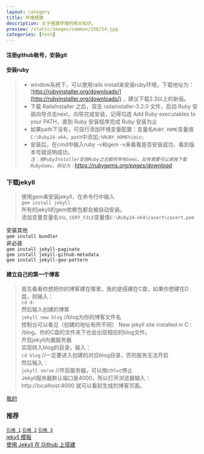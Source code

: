 ```yaml
---
layout: category
title: 环境搭建
description: 关于搭建环境的相关知识。
preview: /static/images/common/150/54.jpg
categories: [test]
---
```


#### 注册github账号，安装git

#### 安装ruby

>+ window系统下，可以使用rails install来安装ruby环境，下载地址为：[http://rubyinstaller.org/downloads/](http://rubyinstaller.org/downloads/) ，建议下载2.3以上的新版。  
>+ 下载 RailsInstaller 之后，双击 railsinstaller-3.2.0 文件，启动 Ruby 安装向导点击next，向导完成安装，记得勾选 Add Ruby executables to your PATH，直到 Ruby 安装程序完成 Ruby 安装为止  
>+ 如果path下没有，可自行添加环境变量配置：变量名`RUBY_HOME`变量值`C:\Ruby24-x64`，`path`中添加`;%RUBY_HOME%\bin;`
>+ 安装后，在cmd中输入ruby -v和gem -v来看看是否安装成功，看到版本号就说明成功。   
*``注：用RubyInstaller安装Ruby之后都附带有Gems，如有需要可以单独下载RubyGems。网址为：``<https://rubygems.org/pages/download>*

### 下载jekyll
>使用gem来安装jekyll，在命令行中输入  
`gem install jekyll`  
>所有的jekyll的gem依赖包都会被自动安装。  
添加变量变量名`SSL_CERT_FILE`变量值`C:\Ruby24-x64\cacert\cacert.pem `

安装其他  
`gem install bundler`  
非必装  
`gem install jekyll-paginate`  
`gem install jekyll-github-metadata`  
`gem install jekyll-geo-pattern`


#### 建立自己的第一个博客

>首先看看你想把你的博客建在哪里，我的是搭建在C盘，如果你想建在D盘，则输入：  
`cd d:`  
然后输入创建的博客  
`jekyll new blog`  //blog为你的博客文件名  
控制台可以看见（创建的地址有所不同） New jekyll site installed in C : /blog。你的C盘的文件夹下也会出现相应的blog文件。  
开启jekyll内置服务器  
实现转入blog的目录，输入：  
`cd blog` //一定要进入创建的对应blog目录，否则服务无法开启  
然后输入：  
`jekyll serve`  //开启服务器，可以按ctrl+c停止  
Jekyll服务器默认端口是4000，所以打开浏览器输入： http://localhost:4000 就可以看到生成的博客页面。  



[我的](https://jinny-c.github.io/)

### 推荐
[`引用 1`](http://dongchuan.github.io/)
[`引用 2`](http://mazhuang.org)
[`引用 3`](http://www.panxw.com)  
[ jekyll 模板](https://github.com/midzer/urban-theme.git)  
[使用 Jekyll 在 Github 上搭建](https://segmentfault.com/a/1190000000406013)
